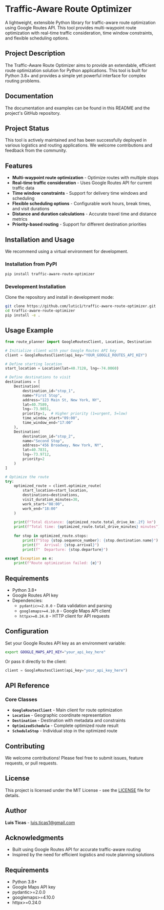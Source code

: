 # Traffic-Aware Route Optimizer

A lightweight, extensible Python library for traffic-aware route optimization using Google Routes API. This tool provides multi-waypoint route optimization with real-time traffic consideration, time window constraints, and flexible scheduling options.

## Project Description

The Traffic-Aware Route Optimizer aims to provide an extendable, efficient route optimization solution for Python applications. This tool is built for Python 3.8+ and provides a simple yet powerful interface for complex routing problems.

## Documentation

The documentation and examples can be found in this README and the project's GitHub repository.

## Project Status

This tool is actively maintained and has been successfully deployed in various logistics and routing applications. We welcome contributions and feedback from the community.

## Features

- **Multi-waypoint route optimization** - Optimize routes with multiple stops
- **Real-time traffic consideration** - Uses Google Routes API for current traffic data
- **Time window constraints** - Support for delivery time windows and scheduling
- **Flexible scheduling options** - Configurable work hours, break times, and visit durations
- **Distance and duration calculations** - Accurate travel time and distance metrics
- **Priority-based routing** - Support for different destination priorities

## Installation and Usage

We recommend using a virtual environment for development.

### Installation from PyPI

```bash
pip install traffic-aware-route-optimizer
```

### Development Installation

Clone the repository and install in development mode:

```bash
git clone https://github.com/lutic1/traffic-aware-route-optimizer.git
cd traffic-aware-route-optimizer
pip install -e .
```

## Usage Example

```python
from route_planner import GoogleRoutesClient, Location, Destination

# Initialize client with your Google Routes API key
client = GoogleRoutesClient(api_key="YOUR_GOOGLE_ROUTES_API_KEY")

# Define starting location
start_location = Location(lat=40.7128, lng=-74.0060)

# Define destinations to visit
destinations = [
    Destination(
        destination_id="stop_1",
        name="First Stop",
        address="123 Main St, New York, NY",
        lat=40.7589,
        lng=-73.9851,
        priority=1,  # Higher priority (1=urgent, 5=low)
        time_window_start="09:00",
        time_window_end="17:00"
    ),
    Destination(
        destination_id="stop_2", 
        name="Second Stop",
        address="456 Broadway, New York, NY",
        lat=40.7831,
        lng=-73.9712,
        priority=2
    )
]

# Optimize the route
try:
    optimized_route = client.optimize_route(
        start_location=start_location,
        destinations=destinations,
        visit_duration_minutes=30,
        work_start="08:00",
        work_end="18:00"
    )
    
    print(f"Total distance: {optimized_route.total_drive_km:.2f} km")
    print(f"Total time: {optimized_route.total_drive_minutes} minutes")
    
    for stop in optimized_route.stops:
        print(f"Stop {stop.sequence_number}: {stop.destination.name}")
        print(f"  Arrival: {stop.arrival}")
        print(f"  Departure: {stop.departure}")
        
except Exception as e:
    print(f"Route optimization failed: {e}")
```

## Requirements

- Python 3.8+
- Google Routes API key
- Dependencies:
  - `pydantic>=2.0.0` - Data validation and parsing
  - `googlemaps>=4.10.0` - Google Maps API client
  - `httpx>=0.24.0` - HTTP client for API requests

## Configuration

Set your Google Routes API key as an environment variable:

```bash
export GOOGLE_MAPS_API_KEY="your_api_key_here"
```

Or pass it directly to the client:

```python
client = GoogleRoutesClient(api_key="your_api_key_here")
```

## API Reference

### Core Classes

- **`GoogleRoutesClient`** - Main client for route optimization
- **`Location`** - Geographic coordinate representation
- **`Destination`** - Destination with metadata and constraints
- **`OptimizedSchedule`** - Complete optimized route result
- **`ScheduleStop`** - Individual stop in the optimized route

## Contributing

We welcome contributions! Please feel free to submit issues, feature requests, or pull requests.

## License

This project is licensed under the MIT License - see the [LICENSE](LICENSE) file for details.

## Author

**Luis Ticas** - luis.ticas1@gmail.com

## Acknowledgments

- Built using Google Routes API for accurate traffic-aware routing
- Inspired by the need for efficient logistics and route planning solutions

## Requirements

- Python 3.8+
- Google Maps API key
- pydantic>=2.0.0
- googlemaps>=4.10.0
- httpx>=0.24.0
